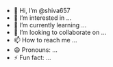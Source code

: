 - 👋 Hi, I’m @shiva657
- 👀 I’m interested in ...
- 🌱 I’m currently learning ...
- 💞️ I’m looking to collaborate on ...
- 📫 How to reach me ...
- 😄 Pronouns: ...
- ⚡ Fun fact: ...

<!---
shiva657/shiva657 is a ✨ special ✨ repository because its `README.md` (this file) appears on your GitHub profile.
You can click the Preview link to take a look at your changes.
--->

